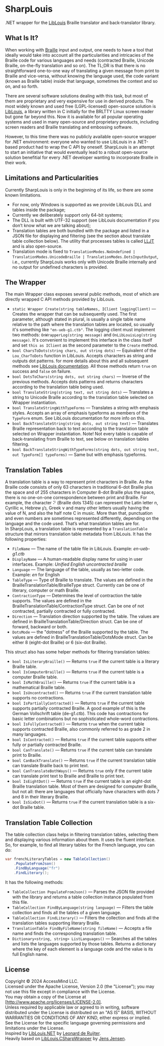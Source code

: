 # SharpLouis

.NET wrapper for the [LibLouis](https://github.com/liblouis/liblouis) Braille translator and back-translator library.

## What Is It?

When working with [Braille](https://en.wikipedia.org/wiki/Braille) input and output, one needs to have a tool that ideally would take into account all the particularities and intricacies of the Braille code for various languages and needs (contracted Braille, Unicode Braille, on-the-fly translation and so on). The TL;DR is that there is no straightforward one-to-one way of translating a given message from print to Braille and vice-versa, without knowing the language used, the code variant (known as Braille table) inside that language, sometimes the context and so on, and so forth.

There are several software solutions dealing with this task, but most of them are proprietary and very expensive for use in derived products. The most widely known and used free (LGPL-licensed) open-source solution is [LibLouis](https://github.com/liblouis/liblouis), a library written in C initially for the BRLTTY Linux screen reader but gone far beyond this. Now it is available for all popular operating systems and used in many open-source and proprietary products, including screen readers and Braille translating and embossing software.

However, to this time there was no publicly available open-source wrapper for .NET environment: everyone who wanted to use LibLouis in a .NET-based product had to wrap the C API by oneself. SharpLouis is an attempt to start an initiative that would eventually lead to a robust open-source solution benefitial for every .NET developer wanting to incorporate Braille in their work.

## Limitations and Particularities

Currently SharpLouis is only in the beginning of its life, so there are some known limitations.

* For now, only Windows is supported as we provide LibLouis DLL and tables inside the package;
* Currently we deliberately support only 64-bit systems;
* The DLL is built with UTF-32 support (see LibLouis documentation if you don’t know what we are talking about);
* Translation tables are both bundled with the package and listed in a JSON file for displaying and filtering (see the section about translate table collection below). The utility that processes tables is called [LLJT](https://github.com/accessmind/liblouis-jsonify-tables) and is also open-source.
* Translation mode is fixed to `TranslationModes.NoUndefined | TranslationModes.UnicodeBraille | TranslationModes.DotsInputOutput`, i.e., currently SharpLouis works only with Unicode Braille internally and no output for undefined characters is provided.

## The Wrapper

The main Wrapper class exposes several public methods, most of which are directly wrapped C API methods provided by LibLouis.

* `static Wrapper Create(string tableNames, IClient loggingClient)` — Creates the wrapper that can be subsequently used. The first parameter, although stated in plural, is usually a single table name relative to the path where the translation tables are located, so usually it's something like `"en-ueb-g1.ctb"`. The logging client must implement two methods: `OnWrapperLog(string message)` and `OnLibLouisLog(string message)`. It's convenient to implement this interface in the class itself and set `this as IClient` as the second parameter to the `Create` method.
* `bool CharsToDots(string chars, out string dots)` — Equivalent of the `Lou_CharToDots` function in LibLouis. Accepts characters as string and outputs dot patterns. for more details about this and all subsequent methods see [LibLouis documentation](https://liblouis.io/documentation/liblouis.html). All those methods return `true` on success and `false` on failure.
* `bool DotsToChars(string dots, out string chars)` — Inverse of the previous methods. Accepts dots patterns and returns characters according to the translation table being used.
* `bool TranslateString(string text, out string dots)` — Translates a string to Unicode Braille according to the translation table selected on Wrapper instantiation.
* `bool TranslateStringWithTypeForms` — Translates a string with emphasis styles. Accepts an array of emphasis typeforms as members of the `TypeForm` enum. See LibLouis documentation for more info on this.
* `bool BackTranslateString(string dots, out string text)` — Translates Braille representation back to text according to the translation table selected on Wrapper instantiation. Note! Not every table is capable of back-translating from Braille to text, see below on translation tables filtering.
* `bool BackTranslateStringWithTypeForms(string dots, out string text, out TypeForm[] typeForms)` — Same but with emphasis typeforms.

## Translation Tables

A translation table is a way to represent print characters in Braille. As the Braille code consists of only 63 characters in traditional 6-dot Braille plus the space and of 255 characters in Computer 8-dot Braille plus the space, there is no one-on-one correspondence between print and Braille. For example, the character ⠝ (Braille dots 1345) can represent the Latin letter n, Cyrillic н, Hebrew נ/ן, Greek ν and many other letters usually having the value of N, and also the half note C in music. More than that, punctuation and even numbers are sometimes represented differently, depending on the language and the code used. That’s what translation tables are for.  
In SharpLouis, a translation table is represented by a `TranslationTable` structure that mirrors translation table metadata from LibLouis. It has the following properties:

* `FileName` — The name of the table file in LibLouis. Example: _en-ueb-g1.ctb_
* `DisplayName` — A human-readable display name for using in user interfaces. Example: _Unified English uncontracted braille_
* `Language` — The language of the table, usually as two-letter code. Example: _en_ for English
* `TableType` — Type of Braille to translate. The values are defined in the BrailleTranslationTable/BrailleType struct. Currently can be one of literary, computer or math Braille.
* `ContractionType` — Determines the level of contraction the table supports. The values are defined in the BrailleTranslationTable/ContractionType struct. Can be one of not contracted, partially contracted or fully contracted.
* `Direction` — Translation direction supported by the table. The values are defined in BrailleTranslationTable/Direction struct. Can be one of forward, backward or both.
* `DotsMode` — the "dotness" of the Braille supported by the table. The values are defined in BrailleTranslationTable/DotsMode struct. Can be either 8 (eight-dot Braille) or 6 (six-dot Braille).

This struct also has some helper methods for filtering translation tables:
* `bool IsLiteraryBraille()` — Returns `true` if the current table is a literary Braille table.
* `bool IsComputerBraille()` — Returns `true` if the current table is a computer Braille table.
* `bool IsMathBraille()` — Returns `true` if the current table is a mathematical Braille table.
* `bool IsUncontracted()` — Returns `true` if the current translation table supports no contractions.
* `bool IsPartiallyContracted()` — Returns `true` if the current table supports partially contracted Braille. A good example of this is the German Vollschrift table (de-g1.ctb). This code has contractions for basic letter combinations but no sophisticated whole-word contractions.
* `bool IsFullyContracted()` — Returns `true` when the current table supports contracted Braille, also commonly referred to as grade 2 in many languages.
* `bool IsContracted()` — Returns `true` if the current table supports either fully or partially contracted Braille.
* `bool CanTranslate()` — Returns `true` if the current table can translate print to Braille.
* `bool CanBackTranslate()` — Returns `true` if the current translation table can translate Braille back to print text.
* `bool CanTranslateBothWays()` — Returns `true` only if the current table can translate print text to Braille and Braille to print text.
* `bool IsEightDot()` — Returns `true` if the current table is an eight-dot Braille translation table. Most of them are designed for computer Braille, but not all: there are languages that officially have characters with dots 7 and 8 in their literary Braille.
* `bool IsSixDot()` — Returns `true` if the current translation table is a six-dot Braille table.

## Translation Table Collection

The table collection class helps in filtering translation tables, selecting them and displaying various information about them. It uses the fluent interface. So, for example, to find all literary tables for the French language, you can do:

```csharp
var frenchLiteraryTables = new TableCollection()
    .PopulateFromJson()
    .FindByLanguage("fr")
    .FindLiterary();
```

It has the following methods:

* `TableCollection PopulateFromJson()` — Parses the JSON file provided with the library and returns a table collection instance populated from this file.
* `TableCollection FindByLanguage(string language)` — Filters the table collection and finds all the tables of a given language.
* `TableCollection FindLiterary()` — Filters the collection and finds all the translation tables supporting literary Braille.
* `TranslationTable FindByFileName(string fileName)` — Accepts a file name and finds the corresponding translation table.
* `Dictionary<string, string> ListLanguages()` — Searches all the tables and lists the languages supported by those tables. Returns a dictionary where the key of each element is a language code and the value is its full English name.

## License

Copyright © 2024 AccessMind LLC.  
Licensed under the Apache License, Version 2.0 (the "License"); you may not use this file except in compliance with the License.  
You may obtain a copy of the License at [http://www.apache.org/licenses/LICENSE-2.0].  
Unless required by applicable law or agreed to in writing, software distributed under the License is distributed on an "AS IS" BASIS, WITHOUT WARRANTIES OR CONDITIONS OF ANY KIND, either express or implied.  
See the License for the specific language governing permissions and limitations under the License.  
Inspired by [LibLouis.NET](https://github.com/LeonarddeR/liblouis.net) by [Leonard de Ruijter](https://github.com/LeonarddeR).  
Heavily based on [LibLouis.CSharpWrapper](https://github.com/JensJensenPublic/liblouis.CSharp.Wrapper) by [Jens Jensen](https://github.com/jensjensenpublic).

